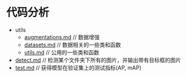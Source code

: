 # 代码分析
- utils
  - [augmentations.md](utils/datasets.md#utilsdatasetsutilsdatasetpy) // 数据增强
  - [datasets.md](utils/datasets.md#utilsdatasetsutilsdatasetpy) // 数据相关的一些类和函数
  - [utils.md](utils/utils.md#utilsutilsutilsutilspy) // 公用的一些类和函数
- [detect.md](detect.md#检测图像detectpy) // 检测某个文件夹下所有的图片，并输出带有目标框的图片
- [test.md](test.md#模型测试testpy) // 获得模型在验证集上的测试指标(AP, mAP)
